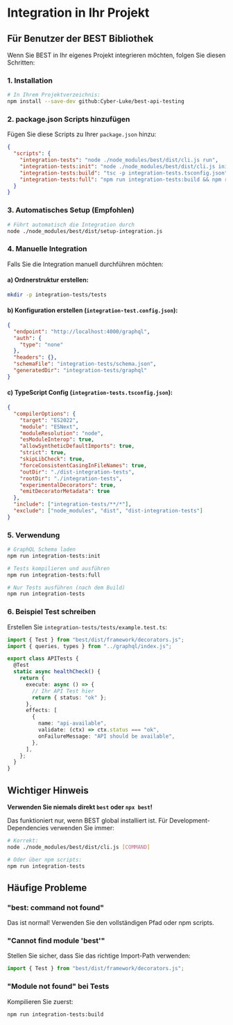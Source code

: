 # Integration in Ihr Projekt

## Für Benutzer der BEST Bibliothek

Wenn Sie BEST in Ihr eigenes Projekt integrieren möchten, folgen Sie diesen Schritten:

### 1. Installation

```bash
# In Ihrem Projektverzeichnis:
npm install --save-dev github:Cyber-Luke/best-api-testing
```

### 2. package.json Scripts hinzufügen

Fügen Sie diese Scripts zu Ihrer `package.json` hinzu:

```json
{
  "scripts": {
    "integration-tests": "node ./node_modules/best/dist/cli.js run",
    "integration-tests:init": "node ./node_modules/best/dist/cli.js init",
    "integration-tests:build": "tsc -p integration-tests.tsconfig.json",
    "integration-tests:full": "npm run integration-tests:build && npm run integration-tests"
  }
}
```

### 3. Automatisches Setup (Empfohlen)

```bash
# Führt automatisch die Integration durch
node ./node_modules/best/dist/setup-integration.js
```

### 4. Manuelle Integration

Falls Sie die Integration manuell durchführen möchten:

#### a) Ordnerstruktur erstellen:

```bash
mkdir -p integration-tests/tests
```

#### b) Konfiguration erstellen (`integration-test.config.json`):

```json
{
  "endpoint": "http://localhost:4000/graphql",
  "auth": {
    "type": "none"
  },
  "headers": {},
  "schemaFile": "integration-tests/schema.json",
  "generatedDir": "integration-tests/graphql"
}
```

#### c) TypeScript Config (`integration-tests.tsconfig.json`):

```json
{
  "compilerOptions": {
    "target": "ES2022",
    "module": "ESNext",
    "moduleResolution": "node",
    "esModuleInterop": true,
    "allowSyntheticDefaultImports": true,
    "strict": true,
    "skipLibCheck": true,
    "forceConsistentCasingInFileNames": true,
    "outDir": "./dist-integration-tests",
    "rootDir": "./integration-tests",
    "experimentalDecorators": true,
    "emitDecoratorMetadata": true
  },
  "include": ["integration-tests/**/*"],
  "exclude": ["node_modules", "dist", "dist-integration-tests"]
}
```

### 5. Verwendung

```bash
# GraphQL Schema laden
npm run integration-tests:init

# Tests kompilieren und ausführen
npm run integration-tests:full

# Nur Tests ausführen (nach dem Build)
npm run integration-tests
```

### 6. Beispiel Test schreiben

Erstellen Sie `integration-tests/tests/example.test.ts`:

```typescript
import { Test } from "best/dist/framework/decorators.js";
import { queries, types } from "../graphql/index.js";

export class APITests {
  @Test
  static async healthCheck() {
    return {
      execute: async () => {
        // Ihr API Test hier
        return { status: "ok" };
      },
      effects: [
        {
          name: "api-available",
          validate: (ctx) => ctx.status === "ok",
          onFailureMessage: "API should be available",
        },
      ],
    };
  }
}
```

## Wichtiger Hinweis

**Verwenden Sie niemals direkt `best` oder `npx best`!**

Das funktioniert nur, wenn BEST global installiert ist. Für Development-Dependencies verwenden Sie immer:

```bash
# Korrekt:
node ./node_modules/best/dist/cli.js [COMMAND]

# Oder über npm scripts:
npm run integration-tests
```

## Häufige Probleme

### "best: command not found"

Das ist normal! Verwenden Sie den vollständigen Pfad oder npm scripts.

### "Cannot find module 'best'"

Stellen Sie sicher, dass Sie das richtige Import-Path verwenden:

```typescript
import { Test } from "best/dist/framework/decorators.js";
```

### "Module not found" bei Tests

Kompilieren Sie zuerst:

```bash
npm run integration-tests:build
```
